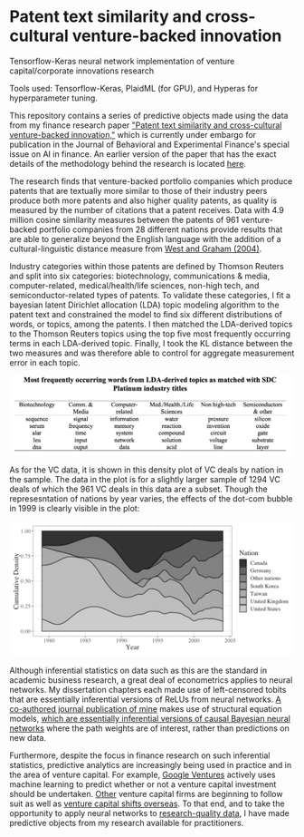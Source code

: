 # Patent text similarity and cross-cultural venture-backed innovation

Tensorflow-Keras neural network implementation of venture capital/corporate innovations research

Tools used: Tensorflow-Keras, PlaidML (for GPU), and Hyperas for hyperparameter tuning.

This repository contains a series of predictive objects made using the data from my finance research paper ["Patent text similarity and cross-cultural venture-backed innovation,"](https://www.sciencedirect.com/science/article/abs/pii/S2214635019302059) which is currently under embargo for publication in the Journal of Behavioral and Experimental Finance's special issue on AI in finance. An earlier version of the paper that has the exact details of the methodology behind the research is located [here](https://drive.google.com/open?id=1PGn47EohzfwG4BcG6TkbC6tD7LqjtsJ4).

The research finds that venture-backed portfolio companies which produce patents that are textually more similar to those of their industry peers produce both more patents and also higher quality patents, as quality is measured by the number of citations that a patent receives. Data with 4.9 million cosine similarity measures between the patents of 961 venture-backed portfolio companies from 28 different nations provide results that are able to generalize beyond the English language with the addition of a cultural-linguistic distance measure from [West and Graham (2004)](https://scholar.google.com/scholar?hl=en&as_sdt=0%2C9&q=west+and+graham+2004+linguistic+distance&btnG=).

Industry categories within those patents are defined by Thomson Reuters and split into six categories: biotechnology, communications & media, computer-related, medical/health/life sciences, non-high tech, and semiconductor-related types of patents. To validate these categories, I fit a bayesian latent Dirichlet allocation (LDA) topic modeling algorithm to the patent text and constrained the model to find six different distributions of words, or topics, among the patents. I then matched the LDA-derived topics to the Thomson Reuters topics using the top five most frequently occurring terms in each LDA-derived topic. Finally, I took the KL distance between the two measures and was therefore able to control for aggregate measurement error in each topic.

![topic_words_matched_with_SDC_industry_categories.png](topic_words_matched_with_SDC_industry_categories.png)

As for the VC data, it is shown in this density plot of VC deals by nation in the sample. The data in the plot is for a slightly larger sample of 1294 VC deals of which the 961 VC deals in this data are a subset. Though the represesntation of nations by year varies, the effects of the dot-com bubble in 1999 is clearly visible in the plot:

![Density_of_VC_deals_by_year.png](Density_of_VC_deals_by_year.png)

Although inferential statistics on data such as this are the standard in academic business research, a great deal of econometrics applies to neural networks. My dissertation chapters each made use of left-censored tobits that are essentially inferential versions of ReLUs from neural networks. [A co-authored journal publication of mine](https://drive.google.com/file/d/1YSCRUzk6HGscBfy7aj-S1EEhfUfNJ0IQ/view?usp=sharing) makes use of structural equation models, [which are essentially inferential versions of causal Bayesian neural networks](http://causality.cs.ucla.edu/blog/index.php/2012/12/07/on-structural-equations-versus-causal-bayes-networks/) where the path weights are of interest, rather than predictions on new data.

Furthermore, despite the focus in finance research on such inferential statistics, predictive analytics are increasingly being used in practice and in the area of venture capital. For example, [Google Ventures](https://www.axios.com/scoop-inside-google-venure-capital-machine-ce7782f2-a9b4-4556-8feb-0914e77ac021.html) actively uses machine learning to predict whether or not a venture capital investment should be undertaken. [Other](https://www.wsj.com/articles/signalfire-raises-330-million-for-data-centric-venture-capital-1494415804) venture capital firms are beginning to follow suit as well as [venture capital shifts overseas](https://venturebeat.com/2018/10/05/u-s-share-of-global-venture-capital-fell-more-than-20-in-5-years/amp/). To that end, and to take the opportunity to apply neural networks to [research-quality data](https://simplystatistics.org/2019/05/29/research-quality-data-and-research-quality-databases/), I have made predictive objects from my research available for practitioners.
